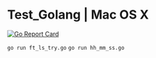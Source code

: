 # Test_Golang | Mac OS X

[![Go Report Card](https://goreportcard.com/badge/github.com/aomnes/Test_Golang)](https://goreportcard.com/report/github.com/aomnes/Test_Golang)


`go run ft_ls_try.go`
`go run hh_mm_ss.go`
